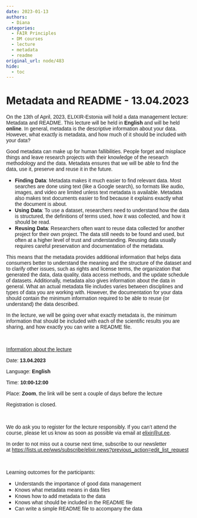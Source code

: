 ```yaml
---
date: 2023-01-13
authors:
  - Diana
categories:
  - FAIR Principles
  - DM courses
  - lecture
  - metadata
  - readme
original_url: node/483
hide:
  - toc
---
```


# Metadata and README - 13.04.2023

<p class="rtejustify" dir="ltr"><span style="font-size:14px;"><span style="font-family:arial,helvetica,sans-serif;"><span id="docs-internal-guid-edc9839a-7fff-158f-5f52-640198114b28">On the 13th of April, 2023, ELIXIR-Estonia will hold a data management lecture: Metadata and README. This lecture will be held in </span><strong>English</strong> and will be held <strong>online</strong>.&nbsp;</span></span><span style="font-size:14px;"><span style="font-family:arial,helvetica,sans-serif;"><span id="docs-internal-guid-edc9839a-7fff-158f-5f52-640198114b28">In general, metadata is the descriptive information about your data. However, what exactly is metadata, and how much of it should be included with your data?&nbsp;</span></span></span></p>

<p class="rtejustify" dir="ltr"><span style="font-size:14px;"><span style="font-family:arial,helvetica,sans-serif;"><span id="docs-internal-guid-edc9839a-7fff-158f-5f52-640198114b28">Good metadata can make up for human fallibilities. People forget and misplace things and leave research projects with their knowledge of the research methodology and the data. Metadata ensures that we will be able to find the data, use it, preserve and reuse it in the future.</span></span></span></p>

<ul dir="ltr">
	<li class="rtejustify" role="presentation"><span style="font-size:14px;"><span style="font-family:arial,helvetica,sans-serif;"><span id="docs-internal-guid-edc9839a-7fff-158f-5f52-640198114b28"><strong>Finding Data</strong>: </span>Metadata makes it much easier to find relevant data. Most searches are done using text (like a Google search), so formats like audio, images, and video are limited unless text metadata is available. Metadata also makes text documents easier to find because it explains exactly what the document is about.</span></span></li>
	<li class="rtejustify" role="presentation"><span style="font-size:14px;"><span style="font-family:arial,helvetica,sans-serif;"><span id="docs-internal-guid-edc9839a-7fff-158f-5f52-640198114b28"><strong>Using Data</strong>:</span> To use a dataset, researchers need to understand how the data is structured, the definitions of terms used, how it was collected, and how it should be read.</span></span></li>
	<li class="rtejustify" role="presentation"><span style="font-size:14px;"><span style="font-family:arial,helvetica,sans-serif;"><span id="docs-internal-guid-edc9839a-7fff-158f-5f52-640198114b28"><strong>Reusing Data</strong>:</span> Researchers often want to reuse data collected for another project for their own project. The data still needs to be found and used, but often at a higher level of trust and understanding. Reusing data usually requires careful preservation and documentation of the metadata.</span></span></li>
</ul>

<p class="rtejustify" dir="ltr"><span style="font-size:14px;"><span style="font-family:arial,helvetica,sans-serif;"><span id="docs-internal-guid-edc9839a-7fff-158f-5f52-640198114b28">This means that the metadata provides additional information that helps data consumers better to understand the meaning and the structure of the dataset and to clarify other issues, such as rights and license terms, the organization that generated the data, data quality, data access methods, and the update schedule of datasets. Additionally, metadata also gives information about the data in general. What an actual metadata file includes varies between disciplines and types of data you are working with. However, the documentation for your data should contain the minimum information required to be able to reuse (or understand) the data described.&nbsp;</span></span></span></p>

<p class="rtejustify" dir="ltr"><span style="font-size:14px;"><span style="font-family:arial,helvetica,sans-serif;"><span id="docs-internal-guid-edc9839a-7fff-158f-5f52-640198114b28">In the lecture, we will be going over what exactly metadata is, the minimum information that should be included with each of the scientific results you are sharing, and how exactly you can write a README file.&nbsp;</span></span></span></p>

<p>&nbsp;</p>

<p dir="ltr"><u><span style="font-size:14px;"><span style="font-family:arial,helvetica,sans-serif;"><span id="docs-internal-guid-edc9839a-7fff-158f-5f52-640198114b28">Information about the lecture</span></span></span></u></p>

<p dir="ltr"><span style="font-size:14px;"><span style="font-family:arial,helvetica,sans-serif;"><span id="docs-internal-guid-edc9839a-7fff-158f-5f52-640198114b28">Date: </span><strong>13.04.2023</strong></span></span></p>

<p dir="ltr"><span style="font-size:14px;"><span style="font-family:arial,helvetica,sans-serif;"><span id="docs-internal-guid-edc9839a-7fff-158f-5f52-640198114b28">Language: </span><strong>English</strong></span></span></p>

<p dir="ltr"><span style="font-size:14px;"><span style="font-family:arial,helvetica,sans-serif;"><span id="docs-internal-guid-edc9839a-7fff-158f-5f52-640198114b28">Time: </span><strong>10:00-12:00</strong></span></span></p>

<p dir="ltr"><span style="font-size:14px;"><span style="font-family:arial,helvetica,sans-serif;"><span id="docs-internal-guid-edc9839a-7fff-158f-5f52-640198114b28">Place: </span><strong>Zoom</strong>, the link will be sent a couple of days before the lecture</span></span></p>

<p dir="ltr"><span style="font-size:14px;"><span style="font-family:arial,helvetica,sans-serif;"><span id="docs-internal-guid-edc9839a-7fff-158f-5f52-640198114b28">Registration is closed.</span></span></span></p>

<p>&nbsp;</p>

<p dir="ltr"><span style="font-size:14px;"><span style="font-family:arial,helvetica,sans-serif;"><span id="docs-internal-guid-edc9839a-7fff-158f-5f52-640198114b28">We do ask you to register for the lecture responsibly. If you can’t attend the course, please let us know as soon as possible via email at </span><a href="mailto:elixir@ut.ee">elixir@ut.ee</a>.&nbsp;</span></span></p>

<p dir="ltr"><span style="font-size:14px;"><span style="font-family:arial,helvetica,sans-serif;"><span id="docs-internal-guid-e3fb653b-7fff-ef09-8be8-59ac5ea3e019">In order to not miss out a course next time, subscribe to our newsletter at&nbsp;</span><span id="docs-internal-guid-e3fb653b-7fff-ef09-8be8-59ac5ea3e019"><a href="https://lists.ut.ee/wws/subscribe/elixir.news?previous_action=edit_list_request">https://lists.ut.ee/wws/subscribe/elixir.news?previous_action=edit_list_request</a></span>&nbsp;</span></span></p>

<div>&nbsp;</div>

<p dir="ltr"><span style="font-size:14px;"><span style="font-family:arial,helvetica,sans-serif;"><span id="docs-internal-guid-edc9839a-7fff-158f-5f52-640198114b28">Learning outcomes for the participants:&nbsp;</span></span></span></p>

<ul dir="ltr">
	<li role="presentation"><span style="font-size:14px;"><span style="font-family:arial,helvetica,sans-serif;"><span id="docs-internal-guid-edc9839a-7fff-158f-5f52-640198114b28">Understands the importance of good data management</span></span></span></li>
	<li role="presentation"><span style="font-size:14px;"><span style="font-family:arial,helvetica,sans-serif;"><span id="docs-internal-guid-edc9839a-7fff-158f-5f52-640198114b28">Knows what metadata means in data files</span></span></span></li>
	<li role="presentation"><span style="font-size:14px;"><span style="font-family:arial,helvetica,sans-serif;"><span id="docs-internal-guid-edc9839a-7fff-158f-5f52-640198114b28">Knows how to add metadata to the data</span></span></span></li>
	<li role="presentation"><span style="font-size:14px;"><span style="font-family:arial,helvetica,sans-serif;"><span id="docs-internal-guid-edc9839a-7fff-158f-5f52-640198114b28">Knows what should be included in the README file</span></span></span></li>
	<li role="presentation"><span style="font-size:14px;"><span style="font-family:arial,helvetica,sans-serif;"><span id="docs-internal-guid-edc9839a-7fff-158f-5f52-640198114b28">Can write a simple README file to accompany the data</span></span></span></li>
</ul>

